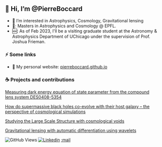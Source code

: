 <!--![header](https://capsule-render.vercel.app/api?type=waving&color=auto&height=200&section=header&text=Hi,%20I’m%20Eliott&fontSize=40&animation=fadeIn)-->
## 👋 Hi, I’m @PierreBoccard
- 👀 I’m interested in Astrophysics, Cosmology, Gravitational lensing
- 🔭: Masters in Astrophysics and Cosmology @ EPFL. 
- 🆕: As of Feb 2023, I'll be a visiting graduate student at the Astronomy & Astrophysics Department of UChicago under the supervision of Prof. Joshua Frieman.

### ⚡️ Some links

- :deciduous_tree: My personal website: [pierreboccard.github.io](https://pierreboccard.github.io) 

### ☕️ Projects and contributions

[Measuring dark energy equation of state parameter from the compound lens system DES0408-5354](https://pierreboccard.github.io/PDM-smbh/)

[How do supermassive black holes co-evolve with their host galaxy – the perspective of cosmological simulations](https://github.com/PierreBoccard/PierreBoccard.github.io/blob/gh-pages/assets/Report.pdf)

[Studying the Large Scale Structure with cosmological voids](https://github.com/PierreBoccard/PierreBoccard.github.io/blob/gh-pages/assets/TP4b_II.pdf)

[Gravitational lensing with automatic differentiation using wavelets](https://pierreboccard.github.io/SummerProject-glsumm/)

<!--[![PierreBoccard's GitHub stats](https://github-readme-stats.vercel.app/api?username=PierreBoccard&show_icons=true&theme=algolia)](https://github.com/anuraghazra/github-readme-stats)-->


![GitHub Views](https://komarev.com/ghpvc/?username=pierreboccard&color=2553ff)  [![Linkedin](https://img.shields.io/badge/Linkedin-2553ff.svg?logo=linkedin&logoWidth=20)](https://www.linkedin.com/in/pierre-boccard/) [:mail]()
